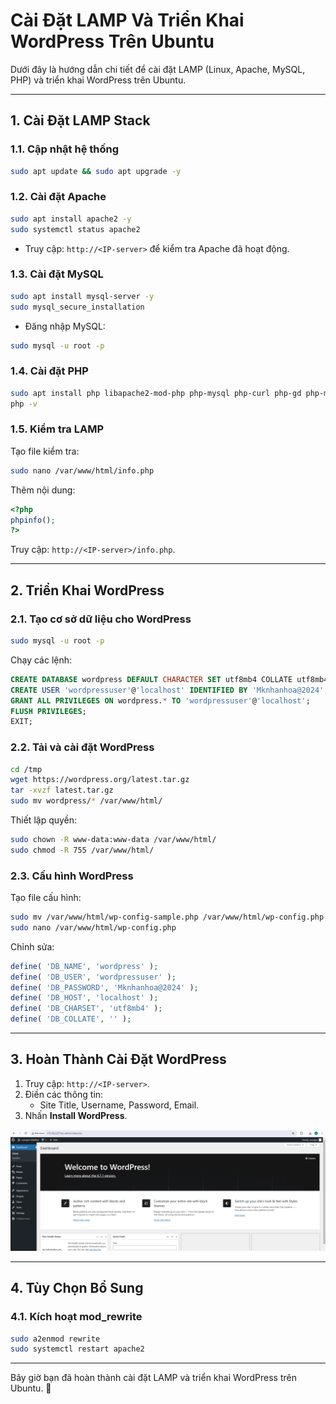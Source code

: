 
# Cài Đặt LAMP Và Triển Khai WordPress Trên Ubuntu

Dưới đây là hướng dẫn chi tiết để cài đặt LAMP (Linux, Apache, MySQL, PHP) và triển khai WordPress trên Ubuntu.

---

## 1. Cài Đặt LAMP Stack

### 1.1. Cập nhật hệ thống
```bash
sudo apt update && sudo apt upgrade -y
```

### 1.2. Cài đặt Apache
```bash
sudo apt install apache2 -y
sudo systemctl status apache2
```
- Truy cập: `http://<IP-server>` để kiểm tra Apache đã hoạt động.

### 1.3. Cài đặt MySQL
```bash
sudo apt install mysql-server -y
sudo mysql_secure_installation
```
- Đăng nhập MySQL:
```bash
sudo mysql -u root -p
```

### 1.4. Cài đặt PHP
```bash
sudo apt install php libapache2-mod-php php-mysql php-curl php-gd php-mbstring php-xml php-zip -y
php -v
```

### 1.5. Kiểm tra LAMP
Tạo file kiểm tra:
```bash
sudo nano /var/www/html/info.php
```
Thêm nội dung:
```php
<?php
phpinfo();
?>
```
Truy cập: `http://<IP-server>/info.php`.

---

## 2. Triển Khai WordPress

### 2.1. Tạo cơ sở dữ liệu cho WordPress
```bash
sudo mysql -u root -p
```
Chạy các lệnh:
```sql
CREATE DATABASE wordpress DEFAULT CHARACTER SET utf8mb4 COLLATE utf8mb4_unicode_ci;
CREATE USER 'wordpressuser'@'localhost' IDENTIFIED BY 'Mknhanhoa@2024';
GRANT ALL PRIVILEGES ON wordpress.* TO 'wordpressuser'@'localhost';
FLUSH PRIVILEGES;
EXIT;
```

### 2.2. Tải và cài đặt WordPress
```bash
cd /tmp
wget https://wordpress.org/latest.tar.gz
tar -xvzf latest.tar.gz
sudo mv wordpress/* /var/www/html/
```
Thiết lập quyền:
```bash
sudo chown -R www-data:www-data /var/www/html/
sudo chmod -R 755 /var/www/html/
```

### 2.3. Cấu hình WordPress
Tạo file cấu hình:
```bash
sudo mv /var/www/html/wp-config-sample.php /var/www/html/wp-config.php
sudo nano /var/www/html/wp-config.php
```
Chỉnh sửa:
```php
define( 'DB_NAME', 'wordpress' );
define( 'DB_USER', 'wordpressuser' );
define( 'DB_PASSWORD', 'Mknhanhoa@2024' );
define( 'DB_HOST', 'localhost' );
define( 'DB_CHARSET', 'utf8mb4' );
define( 'DB_COLLATE', '' );
```

---

## 3. Hoàn Thành Cài Đặt WordPress
1. Truy cập: `http://<IP-server>`.
2. Điền các thông tin:
   - Site Title, Username, Password, Email.
3. Nhấn **Install WordPress**.

![Chọn Web Server (IIS)](https://github.com/cuongnvvietis/NhanHoa/blob/main/Docs/Picture/WebServer/Screenshot_211.png)

---

## 4. Tùy Chọn Bổ Sung
### 4.1. Kích hoạt mod_rewrite
```bash
sudo a2enmod rewrite
sudo systemctl restart apache2
```


---

Bây giờ bạn đã hoàn thành cài đặt LAMP và triển khai WordPress trên Ubuntu. 🎉
